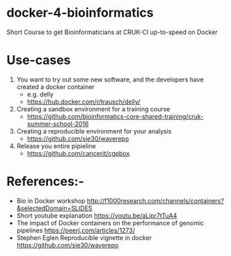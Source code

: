 # docker-4-bioinformatics
Short Course to get Bioinformaticians at CRUK-CI up-to-speed on Docker

# Use-cases

1. You want to try out some new software, and the developers have created a docker container
    + e.g. delly
    + https://hub.docker.com/r/trausch/delly/
2. Creating a sandbox environment for a training course
    + https://github.com/bioinformatics-core-shared-training/cruk-summer-school-2016
3. Creating a reproducible environment for your analysis
    + https://github.com/sje30/waverepo
4. Release you entire pipieline
    + https://github.com/cancerit/cgpbox


# References:-

- Bio in Docker workshop
    http://f1000research.com/channels/containers?&selectedDomain=SLIDES
- Short youtube explanation
    https://youtu.be/aLipr7tTuA4
- The impact of Docker containers on the performance of genomic pipelines
    https://peerj.com/articles/1273/
- Stephen Eglen Reproducible vignette in docker
    https://github.com/sje30/waverepo
